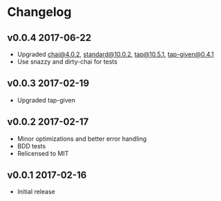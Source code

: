 # Changelog

## v0.0.4 2017-06-22

  * Upgraded chai@4.0.2, standard@10.0.2, tap@10.5.1, tap-given@0.4.1
  * Use snazzy and dirty-chai for tests

## v0.0.3 2017-02-19

  * Upgraded tap-given

## v0.0.2 2017-02-17

  * Minor optimizations and better error handling
  * BDD tests
  * Relicensed to MIT

## v0.0.1 2017-02-16

  * Initial release
